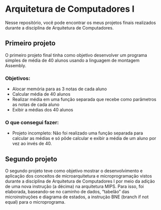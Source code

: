 # Arquitetura de Computadores I

Nesse repositório, você pode encontrar os meus projetos finais realizados durante a disciplina de Arquitetura de Computadores.

## Primeiro projeto

O primeiro projeto final tinha como objetivo desenvolver um programa simples de média de 40 alunos usando a linguagem de montagem Assembly.

### Objetivos:

- Alocar memória para as 3 notas de cada aluno
- Calcular média de 40 alunos
- Realizar média em uma função separada que recebe como parâmetros as notas de cada aluno
- Exibir a médias dos 40 alunos

### O que consegui fazer:

* Projeto incompleto: Não foi realizado uma função separada para calcular as médias e só pôde calcular e exibir a média de um aluno por vez ao invés de 40.

## Segundo projeto

O segundo projeto teve como objetivo mostrar o desenvolvimento e aplicação dos conceitos de microarquitetura e microprogramação vistos durante a disciplina de Arquitetura de Computadores I por meio da adição de uma nova instrução (a décima) na arquitetura MIPS. Para isso, foi elaborada, baseando-se no caminho de dados, “tabelão” das microinstruções e diagrama de estados, a instrução BNE (branch if not equal) para o microprograma.
